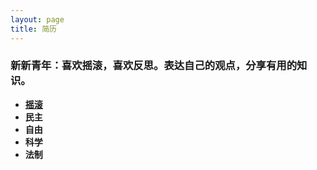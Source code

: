 ```yaml
---
layout: page
title: 简历
---
```


### 新新青年：喜欢摇滚，喜欢反思。表达自己的观点，分享有用的知识。
- **[摇滚](http://music.163.com)**
- **民主**
- **自由**
- **科学**
- **法制**
